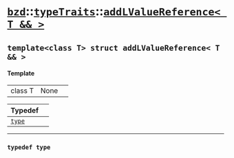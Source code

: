 # [`bzd`](../../../index.md)::[`typeTraits`](../../index.md)::[`addLValueReference< T && >`](../index.md)

## `template<class T> struct addLValueReference< T && >`

#### Template
||||
|---:|:---|:---|
|class T|None||

|Typedef||
|:---|:---|
|[`type`](./index.md)||
------
### `typedef type`

